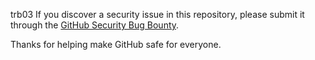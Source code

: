 trb03 If you discover a security issue in this repository, please submit it through the [GitHub Security Bug Bounty](https://hackerone.com/github).

Thanks for helping make GitHub safe for everyone.
